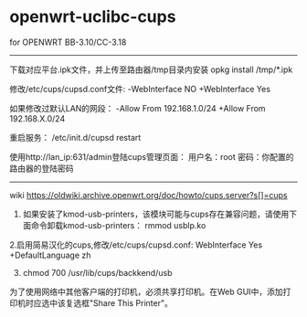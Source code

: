 # openwrt-uclibc-cups

for OPENWRT BB-3.10/CC-3.18

----------------------------------------
下载对应平台.ipk文件，并上传至路由器/tmp目录内安装
opkg install /tmp/*.ipk

修改/etc/cups/cupsd.conf文件:
-WebInterface NO
+WebInterface Yes

如果修改过默认LAN的网段：
-Allow From 192.168.1.0/24
+Allow From 192.168.X.0/24


重启服务：
/etc/init.d/cupsd restart

使用http://lan_ip:631/admin登陆cups管理页面：
用户名：root
密码：你配置的路由器的登陆密码


-------------------------------------------

wiki https://oldwiki.archive.openwrt.org/doc/howto/cups.server?s[]=cups

1. 如果安装了kmod-usb-printers，该模块可能与cups存在兼容问题，请使用下面命令卸载kmod-usb-printers：
rmmod usblp.ko

2.启用简易汉化的cups,修改/etc/cups/cupsd.conf:
 WebInterface Yes
+DefaultLanguage zh


3. chmod 700 /usr/lib/cups/backkend/usb

为了使用网络中其他客户端的打印机，必须共享打印机。在Web GUI中，添加打印机时应选中该复选框"Share This Printer"。






